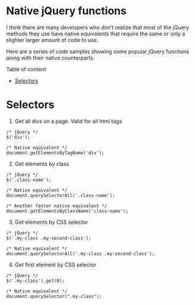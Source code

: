 Native jQuery functions
=======================

I think there are many developers who don’t realize that most of the jQuery methods they use have native equivalents that require the same or only a slighter larger amount of code to use. 

Here are a series of code samples showing some popular jQuery functions along with their native counterparts.

Table of content

* [Selectors](#selectors)

<a name="selectors"></a>
Selectors
=========

1. Get all divs on a page. Valid for all html tags

```
/* jQuery */
$('div');

/* Native equivalent */
document.getElementsByTagName('div');
```
2. Get elements by class

```
/* jQuery */
$('.class-name');

/* Native equivalent */
document.querySelectorAll('.class-name');

/* Another faster native equivalent */
document.getElementsByClassName('class-name');
```
3. Get elements by CSS selector

```
/* jQuery */
$('.my-class .my-second-class');

/* Native equivalent */
document.querySelectorAll('.my-class .my-second-class');
```
4. Get first element by CSS selector

```
/* jQuery */
$('.my-class').get(0);

/* Native equivalent */
document.querySelector(".my-class");
```
